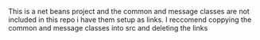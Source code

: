 This is a net beans project and the common and message classes are not included in this repo i have them setup as links. I reccomend coppying the common and message classes into src and deleting the links
